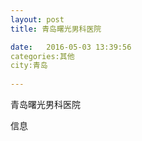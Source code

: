 ```yaml
--- 
layout: post 
title: 青岛曙光男科医院

date:   2016-05-03 13:39:56 
categories:其他  
city:青岛
  
--- 
```

   
青岛曙光男科医院

信息

